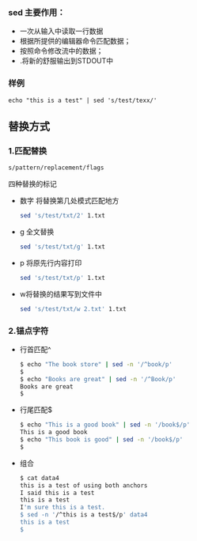 

### sed 主要作用：

- 一次从输入中读取一行数据
- 根据所提供的编辑器命令匹配数据；
- 按照命令修改流中的数据；
- .将新的舒服输出到STDOUT中

### 样例

```shell
echo "this is a test" | sed 's/test/texx/'
```



## 替换方式

### 1.匹配替换

```sh
s/pattern/replacement/flags
```

四种替换的标记

- 数字 将替换第几处模式匹配地方

  ```sh
  sed 's/test/txt/2' 1.txt
  ```

  

- g 全文替换

  ```sh
  sed 's/test/txt/g' 1.txt
  ```

  

- p 将原先行内容打印

  ```sh
  sed 's/test/txt/p' 1.txt
  ```

  

- w将替换的结果写到文件中

  ```sh
  sed 's/test/txt/w 2.txt' 1.txt
  ```

  

### 2.锚点字符

- 行首匹配^

  ```sh
  $ echo "The book store" | sed -n '/^book/p'
  $
  $ echo "Books are great" | sed -n '/^Book/p'
  Books are great
  $
  ```

- 行尾匹配$

  ```sh
  $ echo "This is a good book" | sed -n '/book$/p'
  This is a good book
  $ echo "This book is good" | sed -n '/book$/p'
  $
  ```

- 组合

  ```sh
  $ cat data4
  this is a test of using both anchors
  I said this is a test
  this is a test
  I'm sure this is a test.
  $ sed -n '/^this is a test$/p' data4
  this is a test
  $
  ```


  
